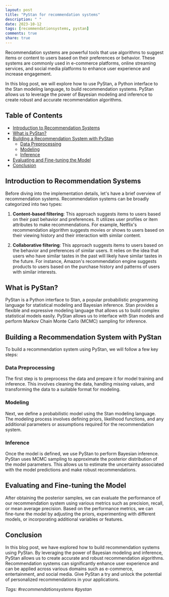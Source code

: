 ```yaml
---
layout: post
title: "PyStan for recommendation systems"
description: " "
date: 2023-10-12
tags: [recommendationsystems, pystan]
comments: true
share: true
---
```


Recommendation systems are powerful tools that use algorithms to suggest items or content to users based on their preferences or behavior. These systems are commonly used in e-commerce platforms, online streaming services, and social media platforms to enhance user experience and increase engagement.

In this blog post, we will explore how to use PyStan, a Python interface to the Stan modeling language, to build recommendation systems. PyStan allows us to leverage the power of Bayesian modeling and inference to create robust and accurate recommendation algorithms.

## Table of Contents
- [Introduction to Recommendation Systems](#introduction-to-recommendation-systems)
- [What is PyStan?](#what-is-pystan)
- [Building a Recommendation System with PyStan](#building-a-recommendation-system-with-pystan)
  - [Data Preprocessing](#data-preprocessing)
  - [Modeling](#modeling)
  - [Inference](#inference)
- [Evaluating and Fine-tuning the Model](#evaluating-and-fine-tuning-the-model)
- [Conclusion](#conclusion)

## Introduction to Recommendation Systems

Before diving into the implementation details, let's have a brief overview of recommendation systems. Recommendation systems can be broadly categorized into two types:

1. **Content-based filtering**: This approach suggests items to users based on their past behavior and preferences. It utilizes user profiles or item attributes to make recommendations. For example, Netflix's recommendation algorithm suggests movies or shows to users based on their viewing history and their interaction with similar content.

2. **Collaborative filtering**: This approach suggests items to users based on the behavior and preferences of similar users. It relies on the idea that users who have similar tastes in the past will likely have similar tastes in the future. For instance, Amazon's recommendation engine suggests products to users based on the purchase history and patterns of users with similar interests.

## What is PyStan?

PyStan is a Python interface to Stan, a popular probabilistic programming language for statistical modeling and Bayesian inference. Stan provides a flexible and expressive modeling language that allows us to build complex statistical models easily. PyStan allows us to interface with Stan models and perform Markov Chain Monte Carlo (MCMC) sampling for inference.

## Building a Recommendation System with PyStan

To build a recommendation system using PyStan, we will follow a few key steps:

### Data Preprocessing

The first step is to preprocess the data and prepare it for model training and inference. This involves cleaning the data, handling missing values, and transforming the data to a suitable format for modeling.

### Modeling

Next, we define a probabilistic model using the Stan modeling language. The modeling process involves defining priors, likelihood functions, and any additional parameters or assumptions required for the recommendation system.

### Inference

Once the model is defined, we use PyStan to perform Bayesian inference. PyStan uses MCMC sampling to approximate the posterior distribution of the model parameters. This allows us to estimate the uncertainty associated with the model predictions and make robust recommendations.

## Evaluating and Fine-tuning the Model

After obtaining the posterior samples, we can evaluate the performance of our recommendation system using various metrics such as precision, recall, or mean average precision. Based on the performance metrics, we can fine-tune the model by adjusting the priors, experimenting with different models, or incorporating additional variables or features.

## Conclusion

In this blog post, we have explored how to build recommendation systems using PyStan. By leveraging the power of Bayesian modeling and inference, PyStan allows us to create accurate and robust recommendation algorithms. Recommendation systems can significantly enhance user experience and can be applied across various domains such as e-commerce, entertainment, and social media. Give PyStan a try and unlock the potential of personalized recommendations in your applications.

*Tags: #recommendationsystems #pystan*